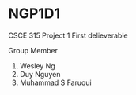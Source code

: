 # NGP1D1
CSCE 315 Project 1 First delieverable

Group Member
1. Wesley Ng
2. Duy Nguyen
3. Muhammad S Faruqui
